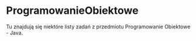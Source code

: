 # ProgramowanieObiektowe
Tu znajdują się niektóre listy zadań z przedmiotu Programowanie Obiektowe - Java.
